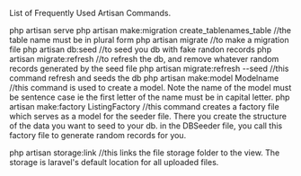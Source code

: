 List of Frequently Used Artisan Commands.

php artisan serve
php artisan make:migration create_tablenames_table //the table name must be in plural form
php artisan migrate //to make a migration file
php artisan db:seed //to seed you db with fake randon records
php artisan migrate:refresh //to refresh the db, and remove whatever random records generated by the seed file
php artisan migrate:refresh --seed //this command refresh and seeds the db
php artisan make:model Modelname //this command is used to create a model. Note the name of the model must be sentence case ie the first letter of the name must be in capital letter.
php artisan make:factory ListingFactory //this command creates a factory file which serves as a model for the seeder file. There you create the structure of the data you want to seed to your db. in the DBSeeder file, you call this factory file to generate random records for you.

php artisan storage:link //this links the file storage folder to the view. The storage is laravel's default location for all uploaded files. 
